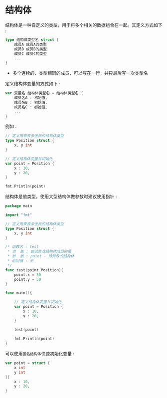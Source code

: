 # 结构体
结构体是一种自定义的类型，用于将多个相关的数据组合在一起。其定义方式如下 :  
```Go
type 结构体类型名 struct {
    成员A 成员A的类型
    成员B 成员B的类型
    成员C 成员C的类型
    ...
}
```
* 多个连续的、类型相同的成员，可以写在一行，并只最后写一次类型名

定义结构体变量的方式如下 :  
```Go
var 变量名 结构体类型名 = 结构体类型名 {
    成员名A : 初始值,
    成员名B : 初始值,
    成员名C : 初始值,
    ...
}
```

例如 :  
```Go
// 定义用来表示坐标的结构体类型
type Position struct {
    x, y int
}

// 定义结构体变量并初始化
var point = Position {
    x : 10,
    y : 20,
}

fmt.Println(point)
```

结构体是值类型，使用大型结构体做参数时建议使用指针 :  
```Go
package main

import "fmt"

// 定义用来表示坐标的结构体类型
type Position struct {
    x, y int
}

/* 函数名 : test
 * 功  能 : 尝试修改结构体成员的值
 * 参  数 : point - 待修改的结构体
 * 返回值 : 无
 */
func test(point Position){
    point.x = 50
    point.y = 50
}

func main(){

    // 定义结构体变量并初始化
    var point = Position {
        x : 10,
        y : 20,
    }
    
    test(point)

    fmt.Println(point)
}
```

可以使用`匿名结构体`快速初始化变量 :  
```Go
var point = struct {
    x int
    y int
}{
    x : 10,
    y : 20,
}
```

